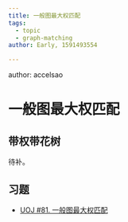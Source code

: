 ```yaml
---
title: 一般图最大权匹配
tags:
  - topic
  - graph-matching
author: Early, 1591493554

---
```


author: accelsao

# 一般图最大权匹配

## 带权带花树

待补。

## 习题

-    [UOJ #81. 一般图最大权匹配](https://uoj.ac/problem/81) 
